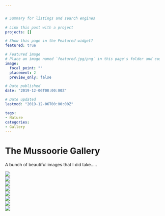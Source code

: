 ```yaml
---


# Summary for listings and search engines
    
# Link this post with a project
projects: []

# Show this page in the Featured widget?
featured: true

# Featured image
# Place an image named `featured.jpg/png` in this page's folder and customize its options here.
image:
  focal_point: ""
  placement: 2
  preview_only: false

# Date published
date: "2019-12-06T00:00:00Z"

# Date updated
lastmod: "2019-12-06T00:00:00Z"

tags:
- Nature
categories:
- Gallery
---
```





<div class = "container">
    <div class = "jumbotron">
        <h1><i class="fa fa-camera-retro" aria-hidden="true"></i> The Mussoorie Gallery</h1>
        <p>A bunch of beautiful images that I did take.....</p>
    </div>
    <div class = "row">
        <div class = "col-lg-4 col-sm-6">
            <div class = "thumbnail">
                <img src="A.jpg">
            </div>
        </div>
        <div class = "col-lg-4 col-sm-6">
            <div class = "thumbnail">
                <img src="B.jpg">
            </div>
        </div>
    <div class = "col-lg-4 col-sm-6">
        <div class = "thumbnail">
            <img src="C.jpg">
        </div>
    </div>
    <div class = "col-lg-12 col-sm-6">
            <div class = "thumbnail">
                <img src="D.jpg">
            </div>
        </div>
        <div class = "col-lg-6 col-sm-6">
            <div class = "thumbnail">
                <img src="E.jpg">
            </div>
        </div>
    <div class = "col-lg-6 col-sm-6">
        <div class = "thumbnail">
            <img src="H.jpg">
        </div>
    </div>
        <div class = "col-lg-6 col-sm-6">
            <div class = "thumbnail">
                <img src="F.jpg">
            </div>
        </div>
    <div class = "col-lg-6 col-sm-6">
        <div class = "thumbnail">
            <img src="I.jpg">
        </div>
    </div>
</div>

</body>
</html>
